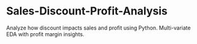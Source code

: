 # Sales-Discount-Profit-Analysis
Analyze how discount impacts sales and profit using Python. Multi-variate EDA with profit margin insights.
